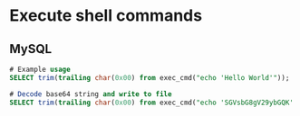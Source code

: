 # Execute shell commands

## MySQL
```sql
# Example usage
SELECT trim(trailing char(0x00) from exec_cmd("echo 'Hello World'"));

# Decode base64 string and write to file
SELECT trim(trailing char(0x00) from exec_cmd("echo 'SGVsbG8gV29ybGQK' | base64 -d >> /tmp/test.txt"));
```